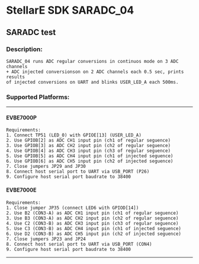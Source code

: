 # StellarE SDK SARADC_04

## SARADC test

### Description: 
	SARADC_04 runs ADC regular conversions in continuos mode on 3 ADC channels
	+ ADC injected conversionson on 2 ADC channels each 0.5 sec, prints results
	of injected conversions on UART and blinks USER_LED_A each 500ms.
### Supported Platforms:
-----------------------------------------------------------
#### EVBE7000P
	Requirements:
	1. Connect TP51 (LED_0) with GPIOE[13] (USER_LED_A)
	2. Use GPIOB[2] as ADC CH1 input pin (ch1 of regular seguence)
	3. Use GPIOB[3] as ADC CH2 input pin (ch2 of regular seguence)
	4. Use GPIOB[4] as ADC CH3 input pin (ch3 of regular seguence)
	5. Use GPIOB[5] as ADC CH4 input pin (ch1 of injected seguence)
	6. Use GPIOB[6] as ADC CH5 input pin (ch2 of injected seguence)
	7. Close jumpers JP29 and JP30
	8. Connect host serial port to UART via USB_PORT (P26)
	9. Configure host serial port baudrate to 38400
#### EVBE7000E
	Requirements:
	1. Close jumper JP35 (connect LED6 with GPIOD[14])
	2. Use B2 (CON3-A) as ADC CH1 input pin (ch1 of regular seguence)
	3. Use B3 (CON3-A) as ADC CH2 input pin (ch2 of regular seguence) 
	4. Use C2 (CON3-B) as ADC CH3 input pin (ch3 of regular seguence)
	5. Use C3 (CON3-B) as ADC CH4 input pin (ch1 of injected seguence)
	6. Use D2 (CON3-B) as ADC CH5 input pin (ch2 of injected seguence)
	7. Close jumpers JP23 and JP24
	8. Connect host serial port to UART via USB_PORT (CON4)
	9. Configure host serial port baudrate to 38400
-----------------------------------------------------------